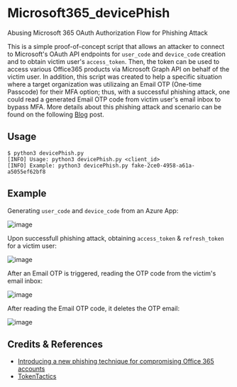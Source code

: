 # Microsoft365_devicePhish
Abusing Microsoft 365 OAuth Authorization Flow for Phishing Attack

This is a simple proof-of-concept script that allows an attacker to connect to Microsoft's OAuth API endpoints for `user_code` and `device_code` creation and to obtain victim user's `access_token`. Then, the token can be used to access various Office365 products via Microsoft Graph API on behalf of the victim user. In addition, this script was created to help a specific situation where a target organization was utilizaing an Email OTP (One-time Passcode) for their MFA option; thus, with a successful phishing attack, one could read a generated Email OTP code from victim user's email inbox to bypass MFA. More details about this phishing attack and scenario can be found on the following [Blog]() post.

## Usage
```
$ python3 devicePhish.py 
[INFO] Usage: python3 devicePhish.py <client_id>
[INFO] Example: python3 devicePhish.py fake-2ce0-4958-a61a-a5055ef62bf8
```

## Example
Generating `user_code` and `device_code` from an Azure App:

![image](1_code_generation.png)

Upon successfull phishing attack, obtaining `access_token` & `refresh_token` for a victim user:

![image](2_tokens.png)

After an Email OTP is triggered, reading the OTP code from the victim's email inbox:

![image](3_read_email.png)

After reading the Email OTP code, it deletes the OTP email:

![image](4_delete_email.png)


## Credits & References
* [Introducing a new phishing technique for compromising Office 365 accounts](https://o365blog.com/post/phishing/)
* [TokenTactics](https://github.com/rvrsh3ll/TokenTactics)


